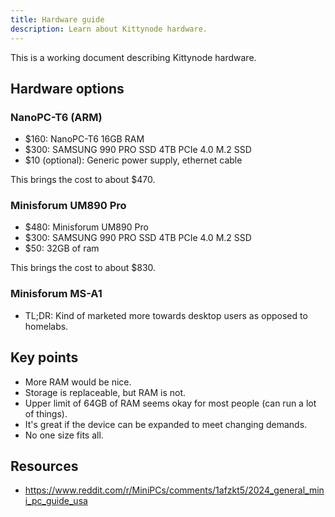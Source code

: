 ```yaml
---
title: Hardware guide
description: Learn about Kittynode hardware.
---
```


This is a working document describing Kittynode hardware.

## Hardware options

### NanoPC-T6 (ARM) 

- $160: NanoPC-T6 16GB RAM
- $300: SAMSUNG 990 PRO SSD 4TB PCIe 4.0 M.2 SSD
- $10 (optional): Generic power supply, ethernet cable

This brings the cost to about $470.

### Minisforum UM890 Pro

- $480: Minisforum UM890 Pro
- $300: SAMSUNG 990 PRO SSD 4TB PCIe 4.0 M.2 SSD
- $50: 32GB of ram

This brings the cost to about $830.

### Minisforum MS-A1

- TL;DR: Kind of marketed more towards desktop users as opposed to homelabs.

## Key points

- More RAM would be nice.
- Storage is replaceable, but RAM is not.
- Upper limit of 64GB of RAM seems okay for most people (can run a lot of things).
- It's great if the device can be expanded to meet changing demands.
- No one size fits all.

## Resources

- https://www.reddit.com/r/MiniPCs/comments/1afzkt5/2024_general_mini_pc_guide_usa
